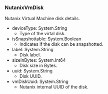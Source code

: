 ### NutanixVmDisk
Nutanix Virtual Machine disk details.

- deviceType: System.String
  - Type of the virtal disk.
- isSnapshottable: System.Boolean
  - Indicates if the disk can be snapshotted.
- label: System.String
  - Disk label.
- sizeInBytes: System.Int64
  - Disk size in Bytes.
- uuid: System.String
  - Disk UUID.
- vmDiskUuid: System.String
  - Nutanix internal UUID of the disk.
